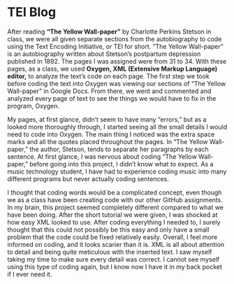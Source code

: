 # TEI Blog 

After reading **“The Yellow Wall-paper”** by Charlotte Perkins Stetson in class, we were all given separate sections from the autobiography to code using the Text Encoding Initiative, or TEI for short. 
“The Yellow Wall-paper” is an autobiography written about Stetson’s postpartum depression published in 1892. 
The pages I was assigned were from 31 to 34. 
With these pages, as a class, we used **Oxygen, XML (Extensive Markup Language) editor,** to analyze the text’s code on each page. 
The first step we took before coding the text into Oxygen was viewing our sections of “The Yellow Wall-paper” in Google Docs. 
From there, we went and commented and analyzed every page of text to see the things we would have to fix in the program, Oxygen. 

My pages, at first glance, didn’t seem to have many “errors,” but as a looked more thoroughly through, I started seeing all the small details I would need to code into Oxygen. 
The main thing I noticed was the extra space marks and all the quotes placed throughout the pages. 
In “The Yellow Wall-paper,” the author, Stetson, tends to separate her paragraphs by each sentence. 
At first glance, I was nervous about coding “The Yellow Wall-paper,” before going into this project, I didn’t know what to expect. 
As a music technology student, I have had to experience coding music into many different programs but never actually coding sentences. 

I thought that coding words would be a complicated concept, even though we as a class have been creating code with our other GitHub assignments. 
In my brain, this project seemed completely different compared to what we have been doing. 
After the short tutorial we were given, I was shocked at how easy XML looked to use. 
After coding everything I needed to, I surely thought that this could not possibly be this easy and only have a small problem that the code could be fixed relatively easily. 
Overall, I feel more informed on coding, and it looks scarier than it is. 
XML is all about attention to detail and being quite meticulous with the inserted text. 
I saw myself taking my time to make sure every detail was correct. 
I cannot see myself using this type of coding again, but I know now I have it in my back pocket if I ever need it. 
